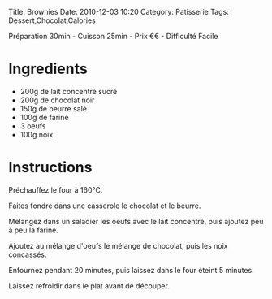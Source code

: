Title: Brownies
Date: 2010-12-03 10:20
Category: Patisserie
Tags: Dessert,Chocolat,Calories

Préparation 30min - Cuisson 25min - Prix €€ - Difficulté Facile

# Ingredients

- 200g de lait concentré sucré
- 200g de chocolat noir
- 150g de beurre salé
- 100g de farine
- 3 oeufs
- 100g noix

# Instructions

Préchauffez le four à 160°C.

Faites fondre dans une casserole le chocolat et le beurre.

Mélangez dans un saladier les oeufs avec le lait concentré, puis ajoutez peu à peu la farine.

Ajoutez au mélange d'oeufs le mélange de chocolat, puis les noix concassés.

Enfournez pendant 20 minutes, puis laissez dans le four éteint 5 minutes.

Laissez refroidir dans le plat avant de découper.
